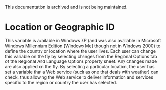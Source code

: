 This documentation is archived and is not being maintained.

# Location or Geographic ID

This variable is available in Windows XP (and was also available in Microsoft Windows Millennium Edition \[Windows Me\] though not in Windows 2000) to define the country or location where the user lives. Each user can change this variable on the fly by selecting changes from the Regional Options tab of the Regional And Language Options property sheet. Any changes made are also applied on the fly. By selecting a particular location, the user has set a variable that a Web service (such as one that deals with weather) can check, thus allowing the Web service to deliver information and services specific to the region or country the user has selected.


